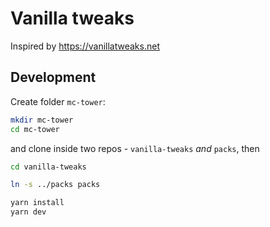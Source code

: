 # Vanilla tweaks

Inspired by https://vanillatweaks.net

## Development

Create folder `mc-tower`:

```bash
mkdir mc-tower
cd mc-tower
```

and clone inside two repos - `vanilla-tweaks` *and* `packs`, then

```bash
cd vanilla-tweaks

ln -s ../packs packs

yarn install
yarn dev
```
